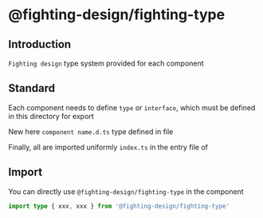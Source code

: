 # @fighting-design/fighting-type

## Introduction

`Fighting design` type system provided for each component

## Standard

Each component needs to define `type` or `interface`, which must be defined in this directory for export

New here `component name.d.ts` type defined in file

Finally, all are imported uniformly `index.ts` in the entry file of

## Import

You can directly use `@fighting-design/fighting-type` in the component

```ts
import type { xxx, xxx } from '@fighting-design/fighting-type'
```

